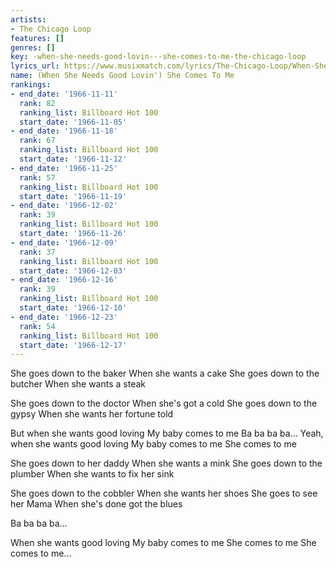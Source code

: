 ```yaml
---
artists:
- The Chicago Loop
features: []
genres: []
key: -when-she-needs-good-lovin---she-comes-to-me-the-chicago-loop
lyrics_url: https://www.musixmatch.com/lyrics/The-Chicago-Loop/When-She-Needs-Good-Lovin-She-Comes-to-Me
name: (When She Needs Good Lovin') She Comes To Me
rankings:
- end_date: '1966-11-11'
  rank: 82
  ranking_list: Billboard Hot 100
  start_date: '1966-11-05'
- end_date: '1966-11-18'
  rank: 67
  ranking_list: Billboard Hot 100
  start_date: '1966-11-12'
- end_date: '1966-11-25'
  rank: 57
  ranking_list: Billboard Hot 100
  start_date: '1966-11-19'
- end_date: '1966-12-02'
  rank: 39
  ranking_list: Billboard Hot 100
  start_date: '1966-11-26'
- end_date: '1966-12-09'
  rank: 37
  ranking_list: Billboard Hot 100
  start_date: '1966-12-03'
- end_date: '1966-12-16'
  rank: 39
  ranking_list: Billboard Hot 100
  start_date: '1966-12-10'
- end_date: '1966-12-23'
  rank: 54
  ranking_list: Billboard Hot 100
  start_date: '1966-12-17'
---
```

She goes down to the baker
When she wants a cake
She goes down to the butcher
When she wants a steak

She goes down to the doctor
When she's got a cold
She goes down to the gypsy
When she wants her fortune told


But when she wants good loving
My baby comes to me
Ba ba ba ba...
Yeah, when she wants good loving
My baby comes to me
She comes to me

She goes down to her daddy
When she wants a mink
She goes down to the plumber
When she wants to fix her sink

She goes down to the cobbler
When she wants her shoes
She goes to see her Mama
When she's done got the blues



Ba ba ba ba...

When she wants good loving
My baby comes to me
She comes to me
She comes to me...
